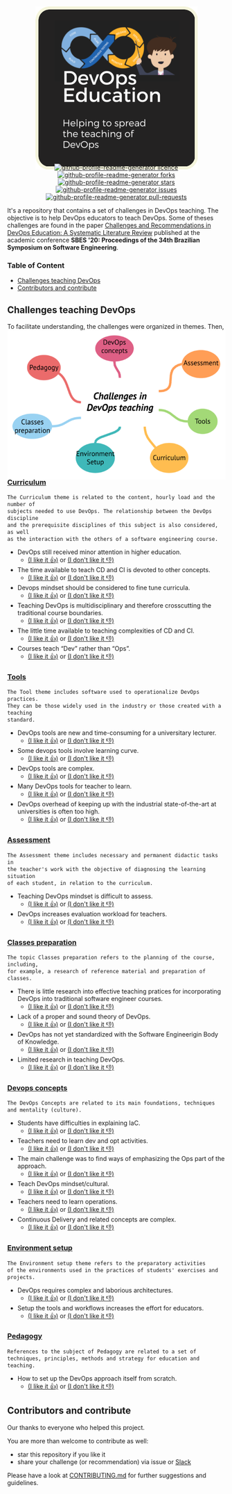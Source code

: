 
<p align="center"> 
  <img style="margin: -30px;" src="/images/logo.png"   /> 
</p>

<p align="center">

<a href="https://github.com/devops-education/Challenges-in-Devops-Education/blob/master/LICENSE" target="blank">
<img src="https://img.shields.io/github/license/devops-education/Challenges-in-Devops-Education?style=flat-square" alt="github-profile-readme-generator licence" />
</a>
<a href="https://github.com/devops-education/Challenges-in-Devops-Education/fork" target="blank">
<img src="https://img.shields.io/github/forks/devops-education/Challenges-in-Devops-Education?style=flat-square" alt="github-profile-readme-generator forks"/>
</a>
<a href="https://github.com/rahuldkjain/github-profile-readme-generator/stargazers" target="blank">
<img src="https://img.shields.io/github/stars/devops-education/Challenges-in-Devops-Education?style=flat-square" alt="github-profile-readme-generator stars"/>
</a>
<a href="https://github.com/devops-education/Challenges-in-Devops-Education/issues" target="blank">
<img src="https://img.shields.io/github/issues/devops-education/Challenges-in-Devops-Education?style=flat-square" alt="github-profile-readme-generator issues"/>
</a>
<a href="https://github.com/devops-education/Challenges-in-Devops-Education/pulls" target="blank">
<img src="https://img.shields.io/github/issues-pr/devops-education/Challenges-in-Devops-Education?style=flat-square" alt="github-profile-readme-generator pull-requests"/>
</a>
</p>


It's a repository that contains a set of challenges in DevOps teaching. The objective is to help DevOps educators to teach DevOps. Some of theses challenges are found in the paper [Challenges and Recommendations in DevOps Education: A Systematic Literature Review](https://dl.acm.org/doi/abs/10.1145/3422392.3422496) published at the academic conference **SBES '20: Proceedings of the 34th Brazilian Symposium on Software Engineering**. 

### Table of Content

- [Challenges teaching DevOps](#challenges-teaching-devops) 
- [Contributors and contribute](#contributors-and-contribute)

## Challenges teaching DevOps

To facilitate understanding, the challenges were organized in themes. Then, theses are the following themes:

<p align="center"> 
  <img style="margin: -30px;" src="/images/concepts_map.png" /> 
</p>


### [Curriculum](https://github.com/devops-education/Challenges-in-Devops-Education/issues?q=is%3Aissue+is%3Aopen+label%3Acurriculum+label%3Achallenge-existed+)

```
The Curriculum theme is related to the content, hourly load and the number of 
subjects needed to use DevOps. The relationship between the DevOps discipline 
and the prerequisite disciplines of this subject is also considered, as well 
as the interaction with the others of a software engineering course.
```

- DevOps still received minor attention in higher education.
  - [(I like it 👍)]()  or  [(I don't like it 👎)]()   
- The time available to teach CD and CI is devoted to other concepts.
  - [(I like it 👍)]()  or  [(I don't like it 👎)]()   
- Devops mindset should be considered to fine tune curricula.
  - [(I like it 👍)]()  or  [(I don't like it 👎)]()   
- Teaching DevOps is multidisciplinary and therefore crosscutting the traditional course boundaries.
  - [(I like it 👍)]()  or  [(I don't like it 👎)]()   
- The little time available to teaching complexities of CD and CI.
  - [(I like it 👍)]()  or  [(I don't like it 👎)]()   
- Courses teach “Dev” rather than “Ops”.
  - [(I like it 👍)]()  or  [(I don't like it 👎)]()   

### [Tools](https://github.com/devops-education/Challenges-in-Devops-Education/issues?q=is%3Aissue+is%3Aopen+label%3Atools+label%3Achallenge-existed+)
```
The Tool theme includes software used to operationalize DevOps practices. 
They can be those widely used in the industry or those created with a teaching 
standard.
```

- DevOps tools are new and time-consuming for a universitary lecturer.
  - [(I like it 👍)]()  or  [(I don't like it 👎)]()   
- Some devops tools involve learning curve.
  - [(I like it 👍)]()  or  [(I don't like it 👎)]()   
- DevOps tools are complex.
  - [(I like it 👍)]()  or  [(I don't like it 👎)]()   
- Many DevOps tools for teacher to learn.
  - [(I like it 👍)]()  or  [(I don't like it 👎)]()   
- DevOps overhead of keeping up with the industrial state-of-the-art at universities is often too high.
  - [(I like it 👍)]()  or  [(I don't like it 👎)]()   

### [Assessment](https://github.com/devops-education/Challenges-in-Devops-Education/issues?q=is%3Aissue+is%3Aopen+label%3Aassessment+label%3Achallenge-existed+)
```
The Assessment theme includes necessary and permanent didactic tasks in 
the teacher's work with the objective of diagnosing the learning situation 
of each student, in relation to the curriculum.
```
- Teaching DevOps mindset is difficult to assess.
  - [(I like it 👍)]()  or  [(I don't like it 👎)]()   
- DevOps increases evaluation workload for teachers.
  - [(I like it 👍)]()  or  [(I don't like it 👎)]()   

### [Classes preparation](https://github.com/devops-education/Challenges-in-Devops-Education/issues?q=is%3Aissue+is%3Aopen+label%3Aclasses-preparation+label%3Achallenge-existed+)
```
The topic Classes preparation refers to the planning of the course, including, 
for example, a research of reference material and preparation of classes.
```
- There is little research into effective teaching pratices for incorporating DevOps into traditional software engineer courses.
  - [(I like it 👍)]()  or  [(I don't like it 👎)]()   
- Lack of a proper and sound theory of DevOps.
  - [(I like it 👍)]()  or  [(I don't like it 👎)]()   
- DevOps has not yet standardized with the Software Engineerigin Body of Knowledge.
  - [(I like it 👍)]()  or  [(I don't like it 👎)]()   
- Limited research in teaching DevOps.
  - [(I like it 👍)]()  or  [(I don't like it 👎)]()   


### [Devops concepts](https://github.com/devops-education/Challenges-in-Devops-Education/issues?q=is%3Aissue+is%3Aopen+label%3Adevops-concepts+label%3Achallenge-existed+)
```
The DevOps Concepts are related to its main foundations, techniques 
and mentality (culture).
```

- Students have difficulties in explaining IaC.
  - [(I like it 👍)]()  or  [(I don't like it 👎)]()   
- Teachers need to learn dev and opt activities.
  - [(I like it 👍)]()  or  [(I don't like it 👎)]()   
- The main challenge was to find ways of emphasizing the Ops part of the approach.
  - [(I like it 👍)]()  or  [(I don't like it 👎)]()   
- Teach DevOps mindset/cultural.
  - [(I like it 👍)]()  or  [(I don't like it 👎)]()   
- Teachers need to learn operations.
  - [(I like it 👍)]()  or  [(I don't like it 👎)]()   
- Continuous Delivery and related concepts are complex.
  - [(I like it 👍)]()  or  [(I don't like it 👎)]()   

### [Environment setup](https://github.com/devops-education/Challenges-in-Devops-Education/issues?q=is%3Aissue+is%3Aopen+label%3Aenvironment-setup+label%3Achallenge-existed+)
```
The Environment setup theme refers to the preparatory activities 
of the environments used in the practices of students' exercises and projects.
```
- DevOps requires complex and laborious architectures.
  - [(I like it 👍)]()  or  [(I don't like it 👎)]()   
- Setup the tools and workflows increases the effort for educators.
  - [(I like it 👍)]()  or  [(I don't like it 👎)]()   

### [Pedagogy](https://github.com/devops-education/Challenges-in-Devops-Education/issues?q=is%3Aissue+is%3Aopen+label%3Apedagogy+label%3Achallenge-existed+)
```
References to the subject of Pedagogy are related to a set of
techniques, principles, methods and strategy for education and teaching.
```
- How to set up the DevOps approach itself from scratch.
  - [(I like it 👍)]()  or  [(I don't like it 👎)]()   

## Contributors and contribute

Our thanks to everyone who helped this project.

You are more than welcome to contribute as well:

 - star this repository if you like it
 - share your challenge (or recommendation) via issue or [Slack](https://devops-education.slack.com/archives/C01RJV66G4V)
 
Please have a look at [CONTRIBUTING.md](https://github.com/devops-education/Challenges-in-Devops-Education/blob/main/CONTRIBUTING.md) for further suggestions and guidelines.
